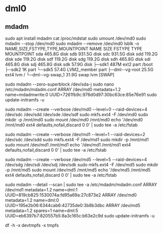 # dml0

## mdadm

sudo apt install mdadm
cat /proc/mdstat
sudo umount /dev/md0
      sudo mdadm --stop /dev/md0
sudo mdadm --remove /dev/md0
lsblk -o NAME,SIZE,FSTYPE,TYPE,MOUNTPOINT
   NAME                 SIZE FSTYPE      TYPE MOUNTPOINT
   sda                465.8G             disk
   sdb                931.5G             disk
   sdc                931.5G             disk
   sdd                119.2G             disk
   sde                119.2G             disk
   sdf                119.2G             disk
   sdg                119.2G             disk
   sdh                465.8G             disk
   sdi                465.8G             disk
   sdj                465.8G             disk
   sdk                 57.9G             disk
   ├─sdk1               487M ext2        part /boot
   ├─sdk2                 1K             part
   └─sdk5              57.4G LVM2_member part
     ├─dml--vg-root    25.5G ext4        lvm  /
     └─dml--vg-swap_1  31.9G swap        lvm  [SWAP]

sudo mdadm --zero-superblock /dev/sda-j
sudo nano /etc/mdadm/mdadm.conf
   ARRAY /dev/md0 metadata=1.2 name=mdadmwrite:0 UUID=7261fb9c:976d0d97:30bc63ce:85e76e91
sudo update-initramfs -u

sudo mdadm --create --verbose /dev/md0 --level=0 --raid-devices=4 /dev/sdc /dev/sdd /dev/sde /dev/sdf
sudo mkfs.ext4 -F /dev/md0
sudo mkdir -p /mnt/md0
sudo mount /dev/md0 /mnt/md0
echo '/dev/md0 /mnt/md0 ext4 defaults,nofail,discard 0 0' | sudo tee -a /etc/fstab

sudo mdadm --create --verbose /dev/md1 --level=1 --raid-devices=2 /dev/sdc /dev/sdd
sudo mkfs.ext4 -F /dev/md1
sudo mkdir -p /mnt/md1
sudo mount /dev/md1 /mnt/md1
echo '/dev/md1 /mnt/md1 ext4 defaults,nofail,discard 0 0' | sudo tee -a /etc/fstab

sudo mdadm --create --verbose /dev/md5 --level=5 --raid-devices=4 /dev/sdg /dev/sdi /dev/sdj /dev/sdk
sudo mkfs.ext4 -F /dev/md5
sudo mkdir -p /mnt/md5
sudo mount /dev/md5 /mnt/md5
echo '/dev/md5 /mnt/md5 ext4 defaults,nofail,discard 0 0' | sudo tee -a /etc/fstab

sudo mdadm --detail --scan | sudo tee -a /etc/mdadm/mdadm.conf
   ARRAY /dev/md1 metadata=1.2 name=dml:1 UUID=819cb825:1530074a:fd95a69a:27c873e2
   ARRAY /dev/md0 metadata=1.2 name=dml:0 UUID=195e2b06:6344cab6:42735de0:3b8b3dbc
   ARRAY /dev/md5 metadata=1.2 spares=1 name=dml:5 UUID=eb6397b7:820557b5:8a3c165c:b63e2c9d
sudo update-initramfs -u

df -h -x devtmpfs -x tmpfs